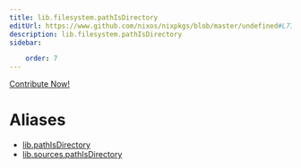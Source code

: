 ```yaml
---
title: lib.filesystem.pathIsDirectory
editUrl: https://www.github.com/nixos/nixpkgs/blob/master/undefined#L77C21
description: lib.filesystem.pathIsDirectory
sidebar:

    order: 7
---
```


<a href="https://www.github.com/nixos/nixpkgs/blob/master/undefined#L77C21">Contribute Now!</a>


# Aliases

- [lib.pathIsDirectory](/nix-doc-comments/reference/lib/lib-pathisdirectory)
- [lib.sources.pathIsDirectory](/nix-doc-comments/reference/lib/sources/lib-sources-pathisdirectory)


